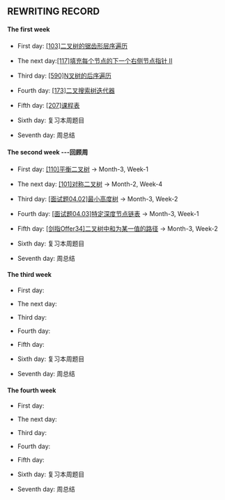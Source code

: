## REWRITING RECORD

#### The first week   

* First day: [[103]二叉树的锯齿形层序遍历](https://leetcode-cn.com/problems/binary-tree-zigzag-level-order-traversal/)

* The next day:[[117]填充每个节点的下一个右侧节点指针 II](https://leetcode-cn.com/problems/populating-next-right-pointers-in-each-node-ii/)

* Third day: [[590]N叉树的后序遍历](https://leetcode-cn.com/problems/n-ary-tree-postorder-traversal/)

* Fourth day: [[173]二叉搜索树迭代器](https://leetcode-cn.com/problems/binary-search-tree-iterator/)

* Fifth day: [[207]课程表](https://leetcode-cn.com/problems/course-schedule/)

* Sixth day: 复习本周题目

* Seventh day: 周总结

#### The second week   ---回顾周

* First day: [[110]平衡二叉树](https://leetcode-cn.com/problems/balanced-binary-tree/) -> Month-3, Week-1

* The next day: [[101]对称二叉树](https://leetcode-cn.com/problems/symmetric-tree/) -> Month-2, Week-4

* Third day: [[面试题04.02]最小高度树](https://leetcode-cn.com/problems/minimum-height-tree-lcci/)  -> Month-3, Week-2

* Fourth day: [[面试题04.03]特定深度节点链表](https://leetcode-cn.com/problems/list-of-depth-lcci/) -> Month-3, Week-1

* Fifth day: [[剑指Offer34]二叉树中和为某一值的路径](https://leetcode-cn.com/problems/er-cha-shu-zhong-he-wei-mou-yi-zhi-de-lu-jing-lcof/)  -> Month-3, Week-2

* Sixth day: 复习本周题目

* Seventh day: 周总结

#### The third week

* First day: 

* The next day:

* Third day: 

* Fourth day: 

* Fifth day: 

* Sixth day: 复习本周题目

* Seventh day: 周总结

#### The fourth week

* First day: 

* The next day: 

* Third day: 

* Fourth day: 

* Fifth day:

* Sixth day: 复习本周题目

* Seventh day: 周总结

